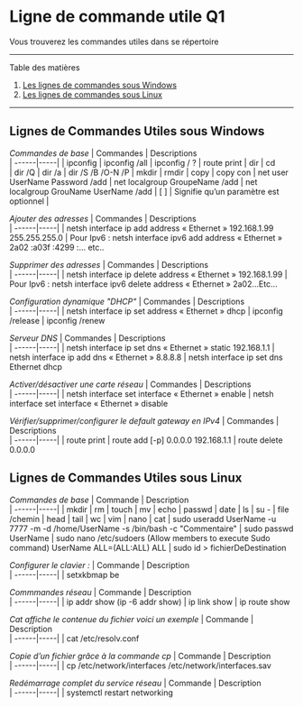 # Ligne de commande utile Q1

Vous trouverez les commandes utiles dans se répertoire

*******
Table des matières  
 1. [Les lignes de commandes sous Windows](#LigneCommandeWindows)
 2. [Les lignes de commandes sous Linux](#LigneCommandeLinux)

*******

<div id='LigneCommandeWindows'/>

## Lignes de Commandes Utiles sous Windows 

*Commandes de base*
| Commandes        | Descriptions      
| ------|-----|
| ipconfig
| ipconfig /all
| ipconfig / ?
| route print
| dir
| cd \
| dir /Q
| dir /a
| dir /S /B /O-N /P
| mkdir
| rmdir
| copy
| copy con
| net user UserName Password /add
| net localgroup GroupeName /add
| net localgroup GrouName UserName /add
| [ ] | Signifie qu’un paramètre est optionnel |

*Ajouter des adresses*
| Commandes        | Descriptions      
| ------|-----|
| netsh interface ip add address « Ethernet » 192.168.1.99 255.255.255.0
| Pour Ipv6 : netsh interface ipv6 add address « Ethernet » 2a02 :a03f :4299 :… etc..

*Supprimer des adresses*
| Commandes        | Descriptions      
| ------|-----|
| netsh interface ip delete address « Ethernet » 192.168.1.99
| Pour Ipv6 : netsh interface ipv6 delete address « Ethernet » 2a02…Etc…

*Configuration dynamique "DHCP"*
| Commandes        | Descriptions      
| ------|-----|
| netsh interface ip set address « Ethernet » dhcp
| ipconfig /release
| ipconfig /renew

*Serveur DNS*
| Commandes        | Descriptions     
| ------|-----|
| netsh interface ip set dns « Ethernet » static 192.168.1.1
| netsh interface ip add dns « Ethernet » 8.8.8.8
| netsh interface ip set dns Ethernet dhcp

*Activer/désactiver une carte réseau*
| Commandes        | Descriptions      
| ------|-----|
| netsh interface set interface « Ethernet » enable
| netsh interface set interface « Ethernet » disable

*Vérifier/supprimer/configurer le default gateway en IPv4*
| Commandes        | Descriptions      
| ------|-----|
| route print
| route add [-p] 0.0.0.0 192.168.1.1
| route delete 0.0.0.0

<div id='LigneCommandeLinux'/>

## Lignes de Commandes Utiles sous Linux

*Commandes de base*
| Commande        | Description      
| ------|-----|
| mkdir
| rm
| touch
| mv
| echo
| passwd
| date
| ls
| su -
| file /chemin
| head
| tail
| wc
| vim
| nano
| cat
| sudo useradd UserName -u 7777 -m -d /home/UserName -s /bin/bash -c "Commentaire"
| sudo passwd UserName
| sudo nano /etc/sudoers (Allow members to execute Sudo command) UserName ALL=(ALL:ALL) ALL
| sudo id > fichierDeDestination

*Configurer le clavier :*
| Commande        | Description      
| ------|-----|
| setxkbmap be

*Commmandes réseau*
| Commande        | Description      
| ------|-----|
| ip addr show (ip -6 addr show)
| ip link show
| ip route show

*Cat affiche le contenue du fichier voici un exemple*
| Commande        | Description      
| ------|-----|
| cat /etc/resolv.conf

*Copie d’un fichier grâce à la commande cp*
| Commande        | Description      
| ------|-----|
| cp /etc/network/interfaces /etc/network/interfaces.sav

*Redémarrage complet du service réseau*
| Commande        | Description      
| ------|-----|
| systemctl restart networking
